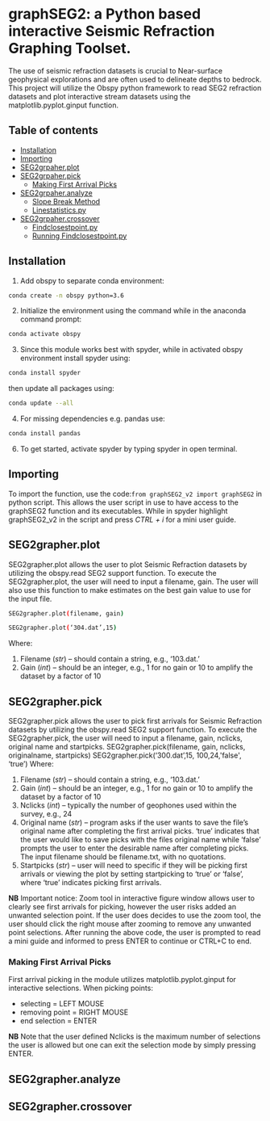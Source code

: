 # graphSEG2: a Python based interactive Seismic Refraction Graphing Toolset. 

The use of seismic refraction datasets is crucial to Near-surface geophysical explorations and are often used to delineate depths to bedrock. This project will utilize the Obspy python framework to read SEG2 refraction datasets and plot interactive stream datasets using the matplotlib.pyplot.ginput function.


Table of contents
-----------------
- [Installation](#Installation)
- [Importing](#Importing)
- [SEG2grpaher.plot](#seg2grapherplot)
- [SEG2grpaher.pick](#seg2grapherpick)
  *  [Making First Arrival Picks](#making-first-arrivals-picks)
- [SEG2grpaher.analyze](#seg2grapheranalyze)
  *  [Slope Break Method](#slope-break-method)
  *  [Linestatistics.py](#linestatistics)
- [SEG2grpaher.crossover](#seg2graphercrossover)
  *  [Findclosestpoint.py](#findclosestpoint)
  *  [Running Findclosestpoint.py](#runningFindclosestpoint.py)


## Installation

1.	Add obspy to separate conda environment:
```bash 
conda create -n obspy python=3.6
```
2.	Initialize the environment using the command while in the anaconda command prompt: 
```bash
conda activate obspy
```
3.	Since this module works best with spyder, while in activated obspy environment install spyder using:
```bash 
conda install spyder 
```
then update all packages using:
```bash 
conda update --all 
```
4.	For missing dependencies e.g. pandas use:
``` bash
conda install pandas
```
6.	To get started, activate spyder by typing spyder in open terminal.


## Importing

To import the function, use the code:`from graphSEG2_v2 import graphSEG2` in python script.
This allows the user script in use to have access to the graphSEG2 function and its executables. While in spyder highlight graphSEG2_v2 in the script and press *CTRL + i* for a mini user guide.

## SEG2grapher.plot
SEG2grapher.plot allows the user to plot Seismic Refraction datasets by utilizing the obspy.read SEG2 support function. To execute the SEG2grapher.plot, the user will need to input a filename, gain. The user will also use this function to make estimates on the best gain value to use for the input file.
```bash
SEG2grapher.plot(filename, gain)
```
```bash
SEG2grapher.plot(‘304.dat’,15)
```
Where:
1.	Filename (*str*) – should contain a string, e.g., ‘103.dat.’
2.	Gain (*int*) – should be an integer, e.g., 1 for no gain or 10 to amplify the dataset by a factor of 10

## SEG2grapher.pick
SEG2grapher.pick allows the user to pick first arrivals for Seismic Refraction datasets by utilizing the obspy.read SEG2 support function. To execute the SEG2grapher.pick, the user will need to input a filename, gain, nclicks, original name and startpicks. 
SEG2grapher.pick(filename, gain, nclicks, originalname, startpicks)
SEG2grapher.pick(‘300.dat’,15, 100,24,'false', ‘true’)
Where:
1.	Filename (*str*) – should contain a string, e.g., ‘103.dat.’
2.	Gain (*int*) – should be an integer, e.g., 1 for no gain or 10 to amplify the dataset by a factor of 10
3.	Nclicks (*int*) – typically the number of geophones used within the survey, e.g., 24
4.	Original name (*str*) – program asks if the user wants to save the file’s original name after completing the first arrival picks. ‘true’ indicates that the user would like to save picks with the files original name while ‘false’ prompts the user to enter the desirable name after completing picks. The input filename should be filename.txt, with no quotations.
5.	Startpicks (*str*) – user will need to specific if they will be picking first arrivals or viewing the plot by setting startpicking to ‘true’ or ‘false’, where ‘true’ indicates picking first arrivals.

**NB**	Important notice: Zoom tool   in interactive figure window allows user to clearly see first arrivals for picking, however the user risks added an unwanted selection point. If the user does decides to use the zoom tool, the user should click the right mouse after zooming to remove any unwanted point selections.
After running the above code, the user is prompted to read a mini guide and informed to press ENTER to continue or CTRL+C to end.

### Making First Arrival Picks
First arrival picking in the module utilizes matplotlib.pyplot.ginput for interactive selections. When picking points: 
* selecting = LEFT MOUSE
* removing point = RIGHT MOUSE
*	end selection = ENTER

**NB** Note that the user defined Nclicks is the maximum number of selections the user is allowed but one can exit the selection mode by simply pressing ENTER.


## SEG2grapher.analyze

## SEG2grapher.crossover
